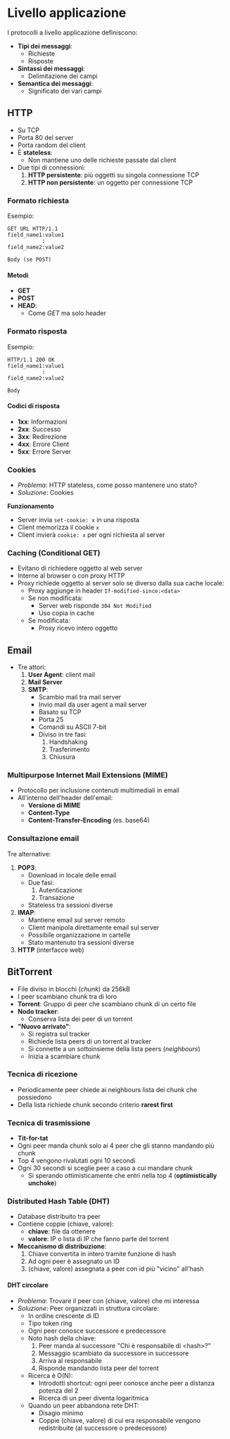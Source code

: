 # Livello applicazione

I protocolli a livello applicazione definiscono:
* **Tipi dei messaggi**:
	* Richieste
	* Risposte
* **Sintassi dei messaggi**:
	* Delimitazione dei campi
* **Semantica dei messaggi**:
	* Significato dei vari campi

## HTTP
* Su TCP
* Porta 80 del server
* Porta random del client
* È **stateless**:
	* Non mantiene uno delle richieste passate dal client
* Due tipi di connessioni:
	1. **HTTP persistente**: più oggetti su singola connessione TCP
	1. **HTTP non persistente**: un oggetto per connessione TCP

### Formato richiesta
Esempio:
```
GET URL HTTP/1.1
field_name1:value1
           :
field_name2:value2

Body (se POST)
```

#### Metodi
* **GET**
* **POST**
* **HEAD**:
	* Come *GET* ma solo header

### Formato risposta
Esempio:
```
HTTP/1.1 200 OK
field_name1:value1
           :
field_name2:value2

Body
```

#### Codici di risposta
* **1xx**: Informazioni
* **2xx**: Successo
* **3xx**: Redirezione
* **4xx**: Errore Client
* **5xx**: Errore Server

### Cookies
* *Problema*: HTTP stateless, come posso mantenere uno stato?
* *Soluzione*: Cookies

**Funzionamento**
* Server invia `set-cookie: x` in una risposta
* Client memorizza il cookie `x`
* Client invierà `cookie: x` per ogni richiesta al server

### Caching (Conditional GET)
* Evitano di richiedere oggetto al web server
* Interne al browser o con proxy HTTP
* Proxy richiede oggetto al server solo se diverso dalla sua cache locale:
	* Proxy aggiunge in header `If-modified-since:<data>`
	* Se non modificata:
		* Server web risponde `304 Not Modified`
		* Uso copia in cache
	* Se modificata:
		* Proxy ricevo intero oggetto

## Email
* Tre attori:
	1. **User Agent**: client mail
	1. **Mail Server**
	1. **SMTP**:
		* Scambio mail tra mail server
		* Invio mail da user agent a mail server
		* Basato su TCP
		* Porta 25
		* Comandi su ASCII 7-bit
		* Diviso in tre fasi:
			1. Handshaking
			1. Trasferimento
			1. Chiusura

### Multipurpose Internet Mail Extensions (MIME)
* Protocollo per inclusione contenuti multimediali in email
* All'interno dell'header dell'email:
	* **Versione di MIME**
	* **Content-Type**
	* **Content-Transfer-Encoding** (es. base64)
		
### Consultazione email
Tre alternative:
1. **POP3**:
	* Download in locale delle email
	* Due fasi:
		1. Autenticazione
		1. Transazione
	* Stateless tra sessioni diverse
1. **IMAP**:
	* Mantiene email sul server remoto
	* Client manipola direttamente email sul server
	* Possibile organizzazione in cartelle
	* Stato mantenuto tra sessioni diverse
1. **HTTP** (interfacce web)

## BitTorrent
* File diviso in blocchi (*chunk*) da 256kB
* I peer scambiano chunk tra di loro
* **Torrent**: Gruppo di peer che scambiano chunk di un certo file
* **Nodo tracker**:
	* Conserva lista dei peer di un torrent
* **"Nuovo arrivato"**:
	* Si registra sul tracker
	* Richiede lista peers di un torrent al tracker
	* Si connette a un sottoinsieme della lista peers (*neighbours*)
	* Inizia a scambiare chunk

### Tecnica di ricezione
* Periodicamente peer chiede ai neighbours lista dei chunk che possiedono
* Della lista richiede chunk secondo criterio **rarest first**

### Tecnica di trasmissione
* **Tit-for-tat**
* Ogni peer manda chunk solo ai 4 peer che gli stanno mandando più chunk
* Top 4 vengono rivalutati ogni 10 secondi
* Ogni 30 secondi si sceglie peer a caso a cui mandare chunk
	* Si sperando ottimisticamente che entri nella top 4 (**optimistically unchoke**)

### Distributed Hash Table (DHT)
* Database distribuito tra peer
* Contiene coppie (chiave, valore):
	* **chiave**: file da ottenere
	* **valore**: IP o lista di IP che fanno parte del torrent
* **Meccanismo di distribuzione**:
	1. Chiave convertita in intero tramite funzione di hash
	1. Ad ogni peer è assegnato un ID
	1. (chiave, valore) assegnata a peer con id più "vicino" all'hash

#### DHT circolare
* *Problema*: Trovare il peer con (chiave, valore) che mi interessa
* *Soluzione*: Peer organizzati in struttura circolare:
	* In ordine crescente di ID
	* Tipo token ring
	* Ogni peer conosce successore e predecessore
	* Noto hash della chiave:
		1. Peer manda al successore "Chi è responsabile di \<hash>?"
		1. Messaggio scambiato da successore in successore
		1. Arriva al responsabile
		1. Risponde mandando lista peer del torrent
	* Ricerca è O(N):
		* Introdotti shortcut: ogni peer conosce anche peer a distanza potenza del 2
		* Ricerca di un peer diventa logaritmica
	* Quando un peer abbandona rete DHT:
		* Disagio minimo
		* Coppie (chiave, valore) di cui era responsabile vengono redistribuite (al successore o predecessore)
